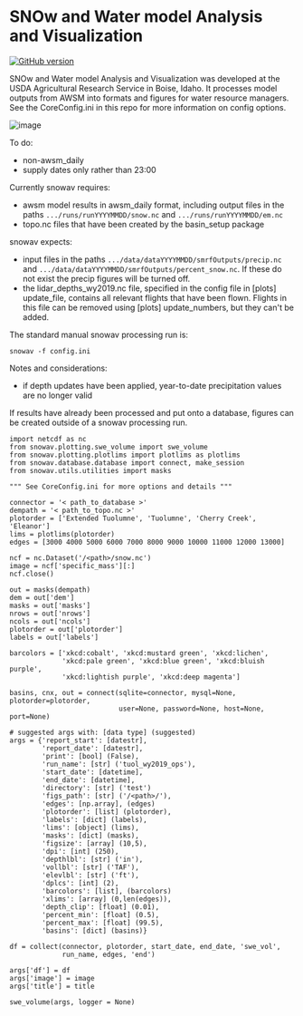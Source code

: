 # SNOw and Water model Analysis and Visualization

[![GitHub version](https://badge.fury.io/gh/USDA-ARS-NWRC%2Fsnowav.svg)](https://badge.fury.io/gh/USDA-ARS-NWRC%2Fsnowav)

SNOw and Water model Analysis and Visualization was developed at the USDA
Agricultural Research Service in Boise, Idaho. It processes model
outputs from AWSM into formats and figures for
water resource managers. See the CoreConfig.ini in this repo for more information on config options.

![image](https://raw.githubusercontent.com/USDA-ARS-NWRC/awsm/master/docs/_static/ModelSystemOverview_new.png)

To do:
- non-awsm_daily
- supply dates only rather than 23:00 

Currently snowav requires:
- awsm model results in awsm_daily format, including  output files in the paths ```.../runs/runYYYYMMDD/snow.nc``` and ```.../runs/runYYYYMMDD/em.nc```
- topo.nc files that have been created by the basin_setup package


snowav expects:

- input files in the paths ```.../data/dataYYYYMMDD/smrfOutputs/precip.nc``` and ```.../data/dataYYYYMMDD/smrfOutputs/percent_snow.nc```. If these do not exist the precip figures will be turned off.
- the lidar_depths_wy2019.nc file, specified in the config file in [plots] update_file, contains all relevant flights that have been flown. Flights in this file can be removed using [plots] update_numbers, but they can't be added.

The standard manual snowav processing run is:
```
snowav -f config.ini
```

Notes and considerations:
- if depth updates have been applied, year-to-date precipitation values are no longer valid


If results have already been processed and put onto a database, figures
can be created outside of a snowav processing run.

```
import netcdf as nc
from snowav.plotting.swe_volume import swe_volume
from snowav.plotting.plotlims import plotlims as plotlims
from snowav.database.database import connect, make_session
from snowav.utils.utilities import masks

""" See CoreConfig.ini for more options and details """

connector = '< path_to_database >'
dempath = '< path_to_topo.nc >'
plotorder = ['Extended Tuolumne', 'Tuolumne', 'Cherry Creek', 'Eleanor']
lims = plotlims(plotorder)
edges = [3000 4000 5000 6000 7000 8000 9000 10000 11000 12000 13000]

ncf = nc.Dataset('/<path>/snow.nc')
image = ncf['specific_mass'][:]
ncf.close()

out = masks(dempath)
dem = out['dem']
masks = out['masks']
nrows = out['nrows']
ncols = out['ncols']
plotorder = out['plotorder']
labels = out['labels']

barcolors = ['xkcd:cobalt', 'xkcd:mustard green', 'xkcd:lichen',
             'xkcd:pale green', 'xkcd:blue green', 'xkcd:bluish purple',
             'xkcd:lightish purple', 'xkcd:deep magenta']

basins, cnx, out = connect(sqlite=connector, mysql=None, plotorder=plotorder,
                           user=None, password=None, host=None, port=None)             

# suggested args with: [data type] (suggested)
args = {'report_start': [datestr],
        'report_date': [datestr],
        'print': [bool] (False),
        'run_name': [str] ('tuol_wy2019_ops'),
        'start_date': [datetime],
        'end_date': [datetime],
        'directory': [str] ('test')
        'figs_path': [str] ('/<path>/'),
        'edges': [np.array], (edges)
        'plotorder': [list] (plotorder),
        'labels': [dict] (labels),
        'lims': [object] (lims),
        'masks': [dict] (masks),
        'figsize': [array] (10,5),
        'dpi': [int] (250),
        'depthlbl': [str] ('in'),
        'vollbl': [str] ('TAF'),
        'elevlbl': [str] ('ft'),
        'dplcs': [int] (2),
        'barcolors': [list], (barcolors)
        'xlims': [array] (0,len(edges)),
        'depth_clip': [float] (0.01),
        'percent_min': [float] (0.5),
        'percent_max': [float] (99.5),
        'basins': [dict] (basins)}

df = collect(connector, plotorder, start_date, end_date, 'swe_vol',
             run_name, edges, 'end')

args['df'] = df
args['image'] = image
args['title'] = title

swe_volume(args, logger = None)

```
